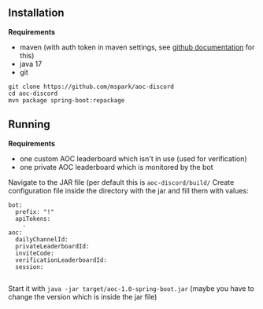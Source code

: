 
## Installation
**Requirements**
- maven (with auth token in maven settings, see [github documentation](https://docs.github.com/en/packages/working-with-a-github-packages-registry/working-with-the-apache-maven-registry#authenticating-with-a-personal-access-token) for this)
- java 17
- git

```
git clone https://github.com/mspark/aoc-discord
cd aoc-discord
mvn package spring-boot:repackage
```
## Running
**Requirements**
- one custom AOC leaderboard which isn't in use (used for verification)
- one private AOC leaderboard which is monitored by the bot

Navigate to the JAR file (per default this is `aoc-discord/build/`
Create configuration file inside the directory with the jar and fill them with values:

```
bot:
  prefix: "!"
  apiTokens:
    - 
aoc: 
  dailyChannelId: 
  privateLeaderboardId:
  inviteCode: 
  verificationLeaderboardId: 
  session: 
  
```

Start it with `java -jar target/aoc-1.0-spring-boot.jar` (maybe you have to change the version which is inside the jar file)
